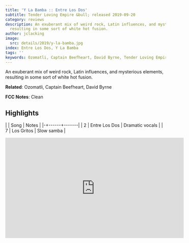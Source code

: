 ```yaml
---
title: 'Y La Bamba :: Entre Los Dos'
subtitle: Tender Loving Empire &bull; released 2019-09-20
category: reviews
description: An exuberant mix of weird rock, Latin influences, and mysterious elements,
  resulting in some sort of white hot fusion.
author: jclacking
image:
  src: details/2019/y-la-bamba.jpg
index: Entre Los Dos, Y La Bamba
tags: ''
keywords: Ozomatli, Captain Beefheart, David Byrne, Tender Loving Empire
---
```

An exuberant mix of weird rock, Latin influences, and mysterious elements, resulting in some sort of white hot fusion.<!--more-->

**Related**: Ozomatli, Captain Beefheart, David Byrne

**FCC Notes**: Clean

## Highlights

| | Song | Notes |
|-+------+-------|
| 2 | Entre Los Dos | Dramatic vocals |
| 7 | Los Gritos | Slow samba |

<div class="tlo-detail-video"><iframe width="560" height="315" src="https://www.youtube.com/embed/LS-vDiHHB1E" frameborder="0" allow="autoplay; encrypted-media" allowfullscreen></iframe></div>

